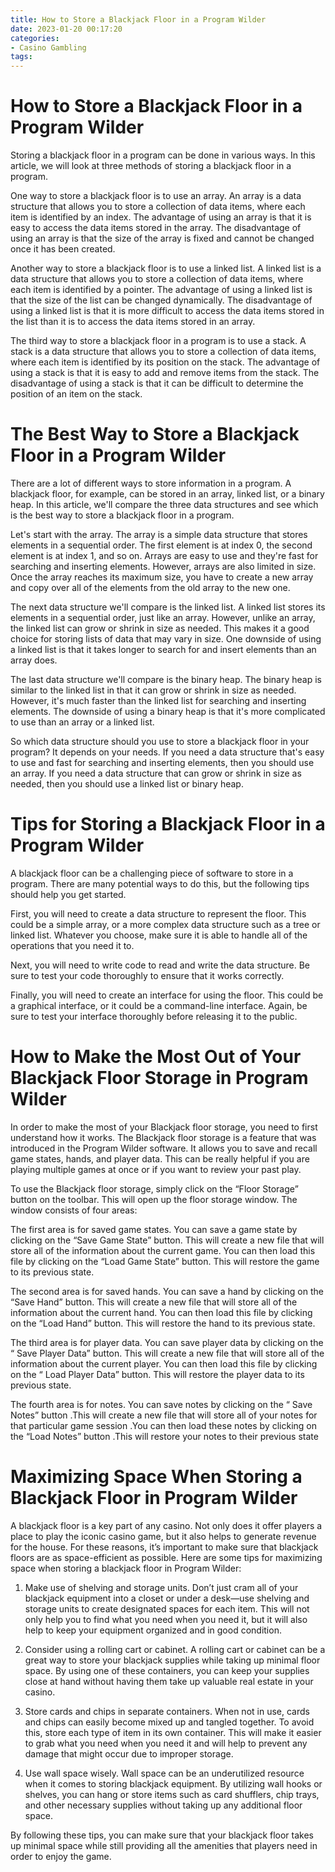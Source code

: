 ```yaml
---
title: How to Store a Blackjack Floor in a Program Wilder
date: 2023-01-20 00:17:20
categories:
- Casino Gambling
tags:
---
```



#  How to Store a Blackjack Floor in a Program Wilder

Storing a blackjack floor in a program can be done in various ways. In this article, we will look at three methods of storing a blackjack floor in a program.

One way to store a blackjack floor is to use an array. An array is a data structure that allows you to store a collection of data items, where each item is identified by an index. The advantage of using an array is that it is easy to access the data items stored in the array. The disadvantage of using an array is that the size of the array is fixed and cannot be changed once it has been created.

Another way to store a blackjack floor is to use a linked list. A linked list is a data structure that allows you to store a collection of data items, where each item is identified by a pointer. The advantage of using a linked list is that the size of the list can be changed dynamically. The disadvantage of using a linked list is that it is more difficult to access the data items stored in the list than it is to access the data items stored in an array.

The third way to store a blackjack floor in a program is to use a stack. A stack is a data structure that allows you to store a collection of data items, where each item is identified by its position on the stack. The advantage of using a stack is that it is easy to add and remove items from the stack. The disadvantage of using a stack is that it can be difficult to determine the position of an item on the stack.

#  The Best Way to Store a Blackjack Floor in a Program Wilder

There are a lot of different ways to store information in a program. A blackjack floor, for example, can be stored in an array, linked list, or a binary heap. In this article, we'll compare the three data structures and see which is the best way to store a blackjack floor in a program.

Let's start with the array. The array is a simple data structure that stores elements in a sequential order. The first element is at index 0, the second element is at index 1, and so on. Arrays are easy to use and they're fast for searching and inserting elements. However, arrays are also limited in size. Once the array reaches its maximum size, you have to create a new array and copy over all of the elements from the old array to the new one.

The next data structure we'll compare is the linked list. A linked list stores its elements in a sequential order, just like an array. However, unlike an array, the linked list can grow or shrink in size as needed. This makes it a good choice for storing lists of data that may vary in size. One downside of using a linked list is that it takes longer to search for and insert elements than an array does.

The last data structure we'll compare is the binary heap. The binary heap is similar to the linked list in that it can grow or shrink in size as needed. However, it's much faster than the linked list for searching and inserting elements. The downside of using a binary heap is that it's more complicated to use than an array or a linked list.

So which data structure should you use to store a blackjack floor in your program? It depends on your needs. If you need a data structure that's easy to use and fast for searching and inserting elements, then you should use an array. If you need a data structure that can grow or shrink in size as needed, then you should use a linked list or binary heap.

#  Tips for Storing a Blackjack Floor in a Program Wilder

A blackjack floor can be a challenging piece of software to store in a program. There are many potential ways to do this, but the following tips should help you get started.

First, you will need to create a data structure to represent the floor. This could be a simple array, or a more complex data structure such as a tree or linked list. Whatever you choose, make sure it is able to handle all of the operations that you need it to.

Next, you will need to write code to read and write the data structure. Be sure to test your code thoroughly to ensure that it works correctly.

Finally, you will need to create an interface for using the floor. This could be a graphical interface, or it could be a command-line interface. Again, be sure to test your interface thoroughly before releasing it to the public.

#  How to Make the Most Out of Your Blackjack Floor Storage in Program Wilder 

In order to make the most of your Blackjack floor storage, you need to first understand how it works. The Blackjack floor storage is a feature that was introduced in the Program Wilder software. It allows you to save and recall game states, hands, and player data. This can be really helpful if you are playing multiple games at once or if you want to review your past play.

To use the Blackjack floor storage, simply click on the “Floor Storage” button on the toolbar. This will open up the floor storage window. The window consists of four areas:

The first area is for saved game states. You can save a game state by clicking on the “Save Game State” button. This will create a new file that will store all of the information about the current game. You can then load this file by clicking on the “Load Game State” button. This will restore the game to its previous state.

The second area is for saved hands. You can save a hand by clicking on the “Save Hand” button. This will create a new file that will store all of the information about the current hand. You can then load this file by clicking on the “Load Hand” button. This will restore the hand to its previous state.

The third area is for player data. You can save player data by clicking on the “ Save Player Data” button. This will create a new file that will store all of the information about the current player. You can then load this file by clicking on the “ Load Player Data” button. This will restore the player data to its previous state.

The fourth area is for notes. You can save notes by clicking on the “ Save Notes” button .This will create a new file that will store all of your notes for that particular game session .You can then load these notes by clicking on the “Load Notes” button .This will restore your notes to their previous state

#  Maximizing Space When Storing a Blackjack Floor in Program Wilder

A blackjack floor is a key part of any casino. Not only does it offer players a place to play the iconic casino game, but it also helps to generate revenue for the house. For these reasons, it’s important to make sure that blackjack floors are as space-efficient as possible. Here are some tips for maximizing space when storing a blackjack floor in Program Wilder:

1. Make use of shelving and storage units. Don’t just cram all of your blackjack equipment into a closet or under a desk—use shelving and storage units to create designated spaces for each item. This will not only help you to find what you need when you need it, but it will also help to keep your equipment organized and in good condition.

2. Consider using a rolling cart or cabinet. A rolling cart or cabinet can be a great way to store your blackjack supplies while taking up minimal floor space. By using one of these containers, you can keep your supplies close at hand without having them take up valuable real estate in your casino.

3. Store cards and chips in separate containers. When not in use, cards and chips can easily become mixed up and tangled together. To avoid this, store each type of item in its own container. This will make it easier to grab what you need when you need it and will help to prevent any damage that might occur due to improper storage.

4. Use wall space wisely. Wall space can be an underutilized resource when it comes to storing blackjack equipment. By utilizing wall hooks or shelves, you can hang or store items such as card shufflers, chip trays, and other necessary supplies without taking up any additional floor space.

By following these tips, you can make sure that your blackjack floor takes up minimal space while still providing all the amenities that players need in order to enjoy the game.